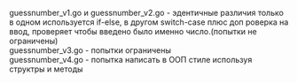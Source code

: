 guessnumber_v1.go и guessnumber_v2.go - эдентичные различия только в одном используется if-else, в другом switch-case плюс доп роверка на ввод, проверяет чтобы введено было именно число.(попытки не ограничены)<br/>
guessnumber_v3.go - попытки ограничены<br/>
guessnumber_v4.go - попытка написать в ООП стиле используя структры и методы
